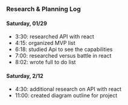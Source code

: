 ### Research & Planning Log
#### Saturday, 01/29
* 3:30: researched API with react
* 4:15: organized MVP list
* 6:18: studied Api to see the capabilities
* 7:00: researched versus battle in react
* 8:02: wrote full to do list

#### Saturday, 2/12
* 4:30: additional research on API with react
* 11:00: created diagram outline for project
